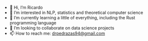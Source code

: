 - 👋 Hi, I’m Ricardo
- 👀 I’m interested in NLP, statistics and theoretical computer science
- 🌱 I’m currently learning a little of everything, including the Rust programming language
- 💞️ I’m looking to collaborate on data science projects
- 📫 How to reach me: drpedrazas94@gmail.com

<!---
drpedrazas/drpedrazas is a ✨ special ✨ repository because its `README.md` (this file) appears on your GitHub profile.
You can click the Preview link to take a look at your changes.
--->
